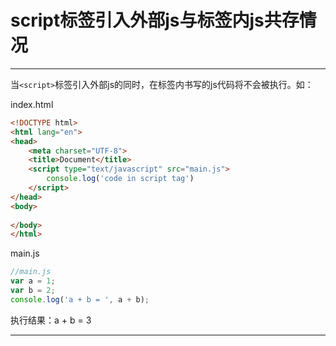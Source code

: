 # script标签引入外部js与标签内js共存情况

---

当`<script>`标签引入外部js的同时，在标签内书写的js代码将不会被执行。如：

index.html

~~~html
<!DOCTYPE html>
<html lang="en">
<head>
	<meta charset="UTF-8">
	<title>Document</title>
	<script type="text/javascript" src="main.js">
		console.log('code in script tag')
	</script>
</head>
<body>
	
</body>
</html>
~~~

main.js

~~~javascript
//main.js
var a = 1;
var b = 2;
console.log('a + b = ', a + b);
~~~

执行结果：a + b = 3



---

